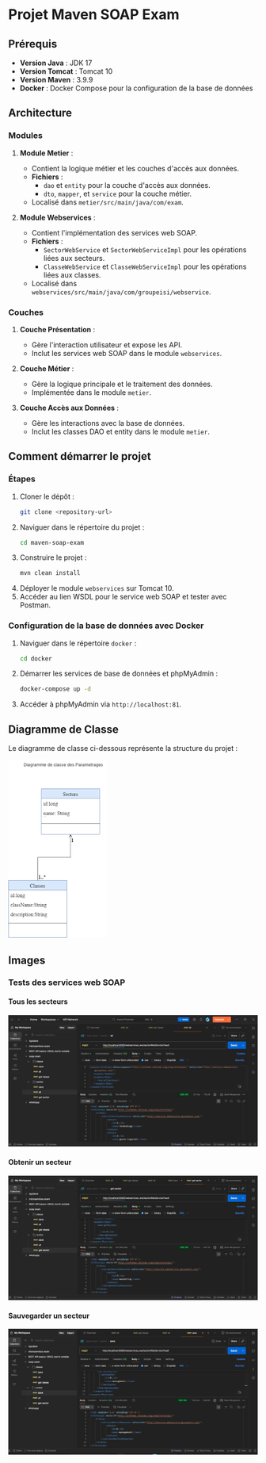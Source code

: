 # Projet Maven SOAP Exam

## Prérequis
- **Version Java** : JDK 17
- **Version Tomcat** : Tomcat 10
- **Version Maven** : 3.9.9
- **Docker** : Docker Compose pour la configuration de la base de données

## Architecture

### Modules
1. **Module Metier** :
   - Contient la logique métier et les couches d'accès aux données.
   - **Fichiers** :
     - `dao` et `entity` pour la couche d'accès aux données.
     - `dto`, `mapper`, et `service` pour la couche métier.
   - Localisé dans `metier/src/main/java/com/exam`.

2. **Module Webservices** :
   - Contient l'implémentation des services web SOAP.
   - **Fichiers** :
     - `SectorWebService` et `SectorWebServiceImpl` pour les opérations liées aux secteurs.
     - `ClasseWebService` et `ClasseWebServiceImpl` pour les opérations liées aux classes.
   - Localisé dans `webservices/src/main/java/com/groupeisi/webservice`.

### Couches
1. **Couche Présentation** :
   - Gère l'interaction utilisateur et expose les API.
   - Inclut les services web SOAP dans le module `webservices`.

2. **Couche Métier** :
   - Gère la logique principale et le traitement des données.
   - Implémentée dans le module `metier`.

3. **Couche Accès aux Données** :
   - Gère les interactions avec la base de données.
   - Inclut les classes DAO et entity dans le module `metier`.

## Comment démarrer le projet

### Étapes
1. Cloner le dépôt :
   ```bash
   git clone <repository-url>
   ```
2. Naviguer dans le répertoire du projet :
   ```bash
   cd maven-soap-exam
   ```
3. Construire le projet :
   ```bash
   mvn clean install
   ```
4. Déployer le module `webservices` sur Tomcat 10.
5. Accéder au lien WSDL pour le service web SOAP et tester avec Postman.

### Configuration de la base de données avec Docker
1. Naviguer dans le répertoire `docker` :
   ```bash
   cd docker
   ```
2. Démarrer les services de base de données et phpMyAdmin :
   ```bash
   docker-compose up -d
   ```
3. Accéder à phpMyAdmin via `http://localhost:81`.

## Diagramme de Classe
Le diagramme de classe ci-dessous représente la structure du projet :

![Diagramme de Classe](DiagrammeDeClasse.png)

## Images
### Tests des services web SOAP
#### Tous les secteurs
![Tous les secteurs](images/all%20sectors.png)
#### Obtenir un secteur
![Obtenir un secteur](images/get%20sector%20.png)
#### Sauvegarder un secteur
![Sauvegarder un secteur](images/save%20sector.png)
